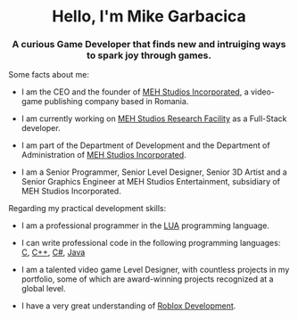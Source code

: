 <h1 align="center">Hello, I'm Mike Garbacica</h1>
<h3 align="center">A curious Game Developer that finds new and intruiging ways to spark joy through games.</h3>

Some facts about me:

- I am the CEO and the founder of [MEH Studios Incorporated](https://www.roblox.com/groups/4928294/MEH-Studios-Inc), a video-game publishing company based in Romania.

- I am currently working on [MEH Studios Research Facility](https://www.roblox.com/games/3192370355/MEH-Studios-Research-Facility-Test-Server) as a Full-Stack developer.

- I am part of the Department of Development and the Department of Administration of [MEH Studios Incorporated](https://www.roblox.com/groups/4928294/MEH-Studios-Inc).

- I am a Senior Programmer, Senior Level Designer, Senior 3D Artist and a Senior Graphics Engineer at MEH Studios Entertainment, subsidiary of MEH Studios Incorporated.


Regarding my practical development skills:

- I am a professional programmer in the [LUA](https://www.lua.org) programming language.

- I can write professional code in the following programming languages: [C](https://en.wikipedia.org/wiki/C_(programming_language)), [C++](https://en.wikipedia.org/wiki/C%2B%2B), [C#](https://en.wikipedia.org/wiki/C_Sharp_(programming_language)#:~:text=C%23%20(%2Fˌsiː%20ˈ,Paradigm)), [Java](https://en.wikipedia.org/wiki/Java_(programming_language))

- I am a talented video game Level Designer, with countless projects in my portfolio, some of which are award-winning projects recognized at a global level.

- I have a very great understanding of [Roblox Development](https://create.roblox.com/docs).


